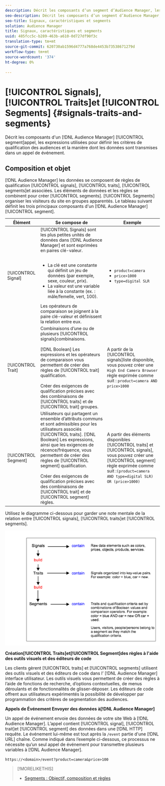 ```yaml
---
description: Décrit les composants d’un segment d’Audience Manager, les expressions utilisées pour définir les critères de qualification des audiences et la manière dont les données sont transmises dans un appel de événement.
seo-description: Décrit les composants d’un segment d’Audience Manager, les expressions utilisées pour définir les critères de qualification des audiences et la manière dont les données sont transmises dans un appel de événement.
seo-title: Signaux, caractéristiques et segments
solution: Audience Manager
title: Signaux, caractéristiques et segments
uuid: 485fcc5c-b289-463b-a610-0d727df90f3c
translation-type: tm+mt
source-git-commit: 620730ab1596d4777a768de4453b73538671279d
workflow-type: tm+mt
source-wordcount: '374'
ht-degree: 0%

---
```



# [!UICONTROL Signals], [!UICONTROL Traits]et [!UICONTROL Segments] {#signals-traits-and-segments}

Décrit les composants d&#39;un [!DNL Audience Manager] [!UICONTROL segment]appel, les expressions utilisées pour définir les critères de qualification des audiences et la manière dont les données sont transmises dans un appel de événement.

## Composition et objet

[!DNL Audience Manager] les données se composent de règles de qualification [!UICONTROL signals], [!UICONTROL traits], [!UICONTROL segments]et associées. Les éléments de données et les règles se combinent pour créer [!UICONTROL segments]. [!UICONTROL Segments] organiser les visiteurs du site en groupes apparentés. Le tableau suivant définit les trois principaux composants d&#39;un [!DNL Audience Manager][!UICONTROL segment].

| Élément | Se compose de | Exemple |
|---|---|---|
| [!UICONTROL Signal] | [!UICONTROL Signals] sont les plus petites unités de données dans [!DNL Audience Manager] et sont exprimées en paires [](../reference/key-value-pairs-explained.md)clé-valeur.<br><br><ul><li>La clé est une constante qui définit un jeu de données (par exemple, sexe, couleur, prix).</li><li>La valeur est une variable liée à la constante (ex. : mâle/femelle, vert, 100).</li></ul>Les opérateurs de comparaison se joignent à la paire clé-valeur et définissent la relation entre eux. | <ul><li>`product=camera`</li><li>`price>1000`</li><li>`type=digital SLR`</li></ul> |
| [!UICONTROL Trait] | Combinaisons d’une ou de plusieurs [!UICONTROL signals]combinaisons.<br><br> [!DNL Boolean] Les expressions et les opérateurs de comparaison vous permettent de créer des règles de [!UICONTROL trait] qualification. <br><br>Créer des exigences de qualification précises avec des combinaisons de [!UICONTROL traits] et de [!UICONTROL trait] groupes. | A partir de la [!UICONTROL signals]liste disponible, vous pouvez créer une `High End Camera Browser` règle exprimée comme suit : `product=camera AND price>1000` |
| [!UICONTROL Segment] | Utilisateurs qui partagent un ensemble d’attributs communs et sont admissibles pour les utilisateurs associés [!UICONTROL traits]. [!DNL Boolean] Les expressions, ainsi que les exigences de récence/fréquence, vous permettent de créer des règles de [!UICONTROL segment] qualification.<br><br> Créer des exigences de qualification précises avec des combinaisons de [!UICONTROL trait] et de [!UICONTROL segment] règles. | A partir des éléments disponibles [!UICONTROL traits] et [!UICONTROL signals], vous pouvez créer une [!UICONTROL segment] règle exprimée comme suit :`(product=camera AND type=digital SLR) OR (price>1000)` |

Utilisez le diagramme ci-dessous pour garder une note mentale de la relation entre [!UICONTROL signals], [!UICONTROL traits]et [!UICONTROL segments].

![](assets/signals-traits-segments.png)

**Création[!UICONTROL Traits]et[!UICONTROL Segment]des règles à l&#39;aide des outils visuels et des éditeurs de code**

Les clients gèrent [!UICONTROL traits] et [!UICONTROL segments] utilisent des outils visuels et des éditeurs de code dans l’ [!DNL Audience Manager] interface utilisateur. Les outils visuels vous permettent de créer des règles à l’aide de fonctions de recherche, d’options contextuelles, de menus déroulants et de fonctionnalités de glisser-déposer. Les éditeurs de code offrent aux utilisateurs expérimentés la possibilité de développer par programmation des critères de segmentation des audiences.

**Appels de Événement Envoyer des données à[!DNL Audience Manager]**

Un appel de événement envoie des données de votre site Web à [!DNL Audience Manager]. L’appel contient [!UICONTROL signal], [!UICONTROL trait]et [!UICONTROL segment] des données dans une [!DNL HTTP] requête. Le événement lui-même est tout après la `/event` partie d&#39;une [!DNL URL] chaîne. Comme indiqué dans l’exemple ci-dessous, ce processus ne nécessite qu’un seul appel de événement pour transmettre plusieurs variables à [!DNL Audience Manager].

`https://<domain>/event?product=camera&price>100`

>[!MORELIKETHIS]
>
>* [Segments : Objectif, composition et règles](../features/segments/segments-purpose.md)

